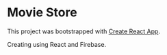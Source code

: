 # Movie Store

This project was bootstrapped with [Create React App](https://github.com/facebookincubator/create-react-app).

Creating using React and Firebase.